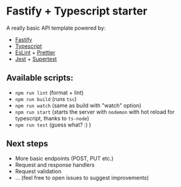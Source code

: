 # Fastify + Typescript starter
A really basic API template powered by:
- [Fastify](https://www.fastify.io)
- [Typescript](https://www.typescriptlang.org)
- [EsLint](https://eslint.org) + [Prettier](https://prettier.io)
- [Jest](https://jestjs.io) + [Supertest](https://www.npmjs.com/package/supertest)


## Available scripts: 
- `npm run lint` (format + lint)
- `npm run build` (runs `tsc`)
- `npm run watch` (same as build with "watch" option)
- `npm run start` (starts the server with `nodemon` with hot reload for typescript, thanks to `ts-node`)
- `npm run test` (guess what? :) )

## Next steps
- More basic endpoints (POST, PUT etc.)
- Request and response handlers
- Request validation
- ... (feel free to open issues to suggest improvements)